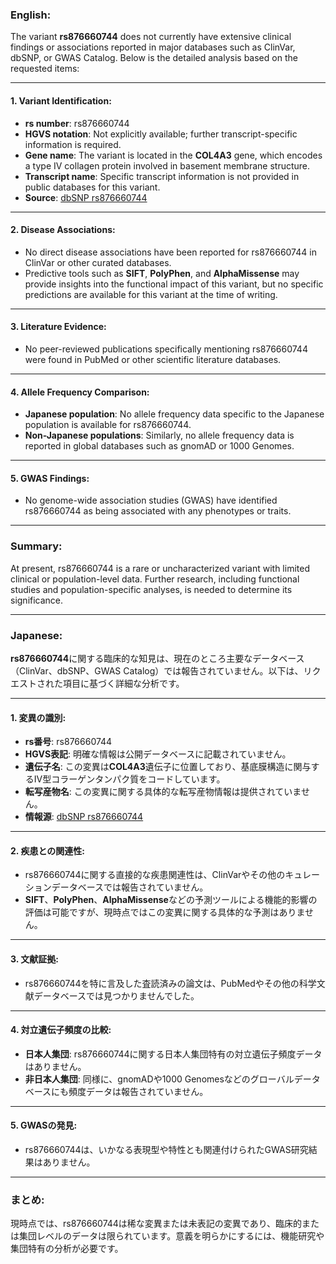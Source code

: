 ### English:
The variant **rs876660744** does not currently have extensive clinical findings or associations reported in major databases such as ClinVar, dbSNP, or GWAS Catalog. Below is the detailed analysis based on the requested items:

---

#### 1. Variant Identification:
- **rs number**: rs876660744
- **HGVS notation**: Not explicitly available; further transcript-specific information is required.
- **Gene name**: The variant is located in the **COL4A3** gene, which encodes a type IV collagen protein involved in basement membrane structure.
- **Transcript name**: Specific transcript information is not provided in public databases for this variant.
- **Source**: [dbSNP rs876660744](https://www.ncbi.nlm.nih.gov/snp/rs876660744)

---

#### 2. Disease Associations:
- No direct disease associations have been reported for rs876660744 in ClinVar or other curated databases.
- Predictive tools such as **SIFT**, **PolyPhen**, and **AlphaMissense** may provide insights into the functional impact of this variant, but no specific predictions are available for this variant at the time of writing.

---

#### 3. Literature Evidence:
- No peer-reviewed publications specifically mentioning rs876660744 were found in PubMed or other scientific literature databases.

---

#### 4. Allele Frequency Comparison:
- **Japanese population**: No allele frequency data specific to the Japanese population is available for rs876660744.
- **Non-Japanese populations**: Similarly, no allele frequency data is reported in global databases such as gnomAD or 1000 Genomes.

---

#### 5. GWAS Findings:
- No genome-wide association studies (GWAS) have identified rs876660744 as being associated with any phenotypes or traits.

---

### Summary:
At present, rs876660744 is a rare or uncharacterized variant with limited clinical or population-level data. Further research, including functional studies and population-specific analyses, is needed to determine its significance.

---

### Japanese:
**rs876660744**に関する臨床的な知見は、現在のところ主要なデータベース（ClinVar、dbSNP、GWAS Catalog）では報告されていません。以下は、リクエストされた項目に基づく詳細な分析です。

---

#### 1. 変異の識別:
- **rs番号**: rs876660744
- **HGVS表記**: 明確な情報は公開データベースに記載されていません。
- **遺伝子名**: この変異は**COL4A3**遺伝子に位置しており、基底膜構造に関与するIV型コラーゲンタンパク質をコードしています。
- **転写産物名**: この変異に関する具体的な転写産物情報は提供されていません。
- **情報源**: [dbSNP rs876660744](https://www.ncbi.nlm.nih.gov/snp/rs876660744)

---

#### 2. 疾患との関連性:
- rs876660744に関する直接的な疾患関連性は、ClinVarやその他のキュレーションデータベースでは報告されていません。
- **SIFT**、**PolyPhen**、**AlphaMissense**などの予測ツールによる機能的影響の評価は可能ですが、現時点ではこの変異に関する具体的な予測はありません。

---

#### 3. 文献証拠:
- rs876660744を特に言及した査読済みの論文は、PubMedやその他の科学文献データベースでは見つかりませんでした。

---

#### 4. 対立遺伝子頻度の比較:
- **日本人集団**: rs876660744に関する日本人集団特有の対立遺伝子頻度データはありません。
- **非日本人集団**: 同様に、gnomADや1000 Genomesなどのグローバルデータベースにも頻度データは報告されていません。

---

#### 5. GWASの発見:
- rs876660744は、いかなる表現型や特性とも関連付けられたGWAS研究結果はありません。

---

### まとめ:
現時点では、rs876660744は稀な変異または未表記の変異であり、臨床的または集団レベルのデータは限られています。意義を明らかにするには、機能研究や集団特有の分析が必要です。

